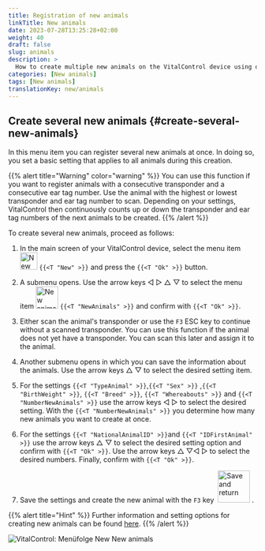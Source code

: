 ```yaml
---
title: Registration of new animals
linkTitle: New animals
date: 2023-07-28T13:25:28+02:00
weight: 40
draft: false
slug: animals
description: >
  How to create multiple new animals on the VitalControl device using one single action.
categories: [New animals]
tags: [New animals]
translationKey: new/animals
---
```

## Create several new animals {#create-several-new-animals}

In this menu item you can register several new animals at once. In doing so, you set a basic setting that applies to all animals during this creation.

{{% alert title="Warning" color="warning" %}}
You can use this function if you want to register animals with a consecutive transponder and a consecutive ear tag number. Use the animal with the highest or lowest transponder and ear tag number to scan. Depending on your settings, VitalControl then continuously counts up or down the transponder and ear tag numbers of the next animals to be created.
{{% /alert %}}

To create several new animals, proceed as follows:

1. In the main screen of your VitalControl device, select the menu item <img src="/icons/main/new-animal.svg" width="35" align="bottom" alt="New animal" /> `{{<T "New" >}}` and press the `{{<T "Ok" >}}` button.

2. A submenu opens. Use the arrow keys ◁ ▷ △ ▽ to select the menu item <img src="/icons/main/new-animals.svg" width="45" align="bottom" alt="New animals" /> `{{<T "NewAnimals" >}}` and confirm with `{{<T "Ok" >}}`.

3. Either scan the animal's transponder or use the `F3` ESC key to continue without a scanned transponder. You can use this function if the animal does not yet have a transponder. You can scan this later and assign it to the animal.

4. Another submenu opens in which you can save the information about the animals. Use the arrow keys △ ▽ to select the desired setting item.

5. For the settings `{{<T "TypeAnimal" >}}`,`{{<T "Sex" >}}` ,`{{<T "BirthWeight" >}}`, `{{<T "Breed" >}}`, `{{<T "Whereabouts" >}}` and `{{<T "NumberNewAnimals" >}}` use the arrow keys ◁ ▷ to select the desired setting. With the `{{<T "NumberNewAnimals" >}}` you determine how many new animals you want to create at once.

6. For the settings `{{<T "NationalAnimalID" >}}`and `{{<T "IDFirstAnimal" >}}` use the arrow keys △ ▽ to select the desired setting option and confirm with `{{<T "Ok" >}}`. Use the arrow keys △ ▽◁ ▷ to select the desired numbers. Finally, confirm with `{{<T "Ok" >}}`.

7. Save the settings and create the new animal with the `F3` key &nbsp;<img src="/icons/footer/save_exit.svg" width="65" align="bottom" alt="Save and return" />&nbsp;.

{{% alert title="Hint" %}}
Further information and setting options for creating new animals can be found [here](../../settings/animal-registration/).
{{% /alert %}}

   ![VitalControl: Menüfolge New New animals](../images/newanimals.png "Create new animals")
